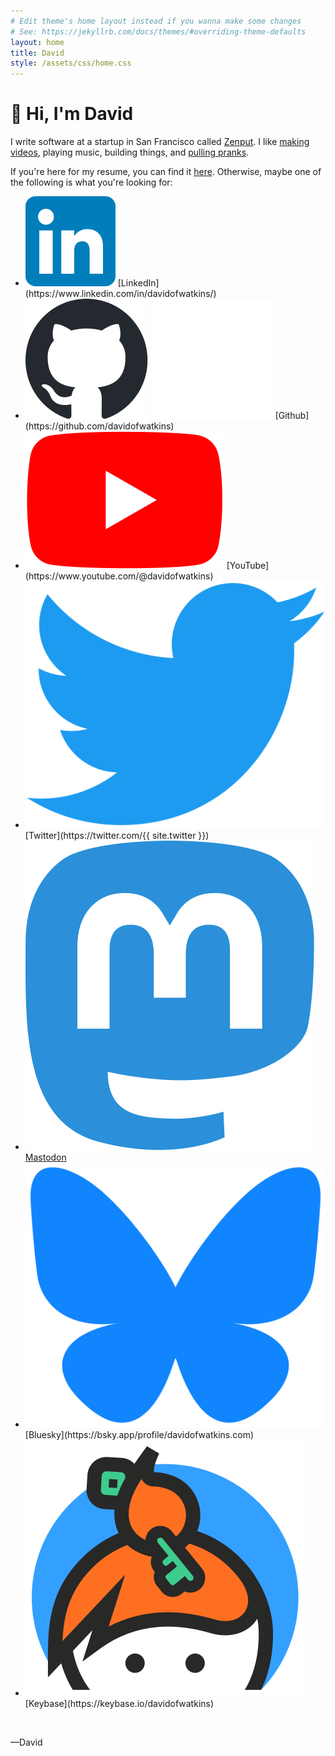 ```yaml
---
# Edit theme's home layout instead if you wanna make some changes
# See: https://jekyllrb.com/docs/themes/#overriding-theme-defaults
layout: home
title: David
style: /assets/css/home.css
---
```


# 👋 Hi, I'm David

I write software at a startup in San Francisco called [Zenput](https://www.zenput.com/). I like [making videos](https://www.youtube.com/@davidofwatkins), playing music, building things, and [pulling pranks](https://youtu.be/uBX6WRxhAKI).

If you're here for my resume, you can find it [here](/assets/downloads/resume.pdf). Otherwise, maybe one of the following is what you're looking for:

-   <img class="social-icon" aria-hidden="true" src="/assets/i/social-icons/linkedin.svg" />
    [LinkedIn](https://www.linkedin.com/in/davidofwatkins/)
-   <img class="social-icon light-only" src="/assets/i/social-icons/github-light.svg" />
    <img class="social-icon dark-only" src="/assets/i/social-icons/github-dark.svg" />
    [Github](https://github.com/davidofwatkins)
-   <img class="social-icon" aria-hidden="true" src="/assets/i/social-icons/youtube.svg" />
    [YouTube](https://www.youtube.com/@davidofwatkins)
-   <img class="social-icon" aria-hidden="true" src="/assets/i/social-icons/twitter.svg" />
    [Twitter](https://twitter.com/{{ site.twitter }})
-   <img class="social-icon" aria-hidden="true" src="/assets/i/social-icons/mastodon.svg" />
    <a rel="me" href="https://mas.to/@davidofwatkins">Mastodon</a>
-   <img class="social-icon" aria-hidden="true" src="/assets/i/social-icons/bluesky.svg" />
    [Bluesky](https://bsky.app/profile/davidofwatkins.com)
-   <img class="social-icon" aria-hidden="true" src="/assets/i/social-icons/keybase.svg" />
    [Keybase](https://keybase.io/davidofwatkins)

<br>

<p class="holiday-message">
    <!-- This will be filled by happy-holidays.js if appropriate -->
</p>

—David
